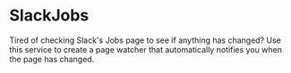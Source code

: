 # SlackJobs
Tired of checking Slack's Jobs page to see if anything has changed? Use this service to create a page watcher that automatically notifies you when the page has changed.

